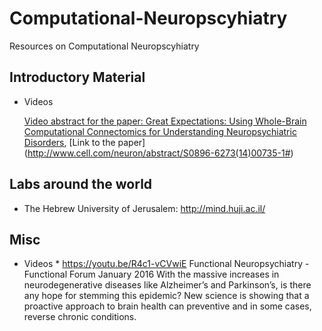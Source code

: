 # Computational-Neuropscyhiatry
Resources on Computational Neuropscyhiatry


Introductory Material
--------------------

  * Videos

    [Video abstract for the paper: Great Expectations: Using Whole-Brain Computational Connectomics for Understanding Neuropsychiatric Disorders](https://youtu.be/zQEwZRY1Nds),
    [Link to the paper] (http://www.cell.com/neuron/abstract/S0896-6273(14)00735-1#)

Labs around the world
--------------------

* The Hebrew University of Jerusalem: http://mind.huji.ac.il/


Misc
----

  * Videos
        * https://youtu.be/R4c1-vCVwiE
          Functional Neuropsychiatry - Functional Forum January 2016
          With the massive increases in neurodegenerative diseases like Alzheimer’s and Parkinson’s, is there any hope for stemming this epidemic?
          New science is showing that a proactive approach to brain health can preventive and in some cases, reverse chronic conditions.


